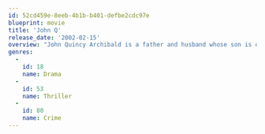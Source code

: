 ```yaml
---
id: 52cd459e-8eeb-4b1b-b401-defbe2cdc97e
blueprint: movie
title: 'John Q'
release_date: '2002-02-15'
overview: "John Quincy Archibald is a father and husband whose son is diagnosed with an enlarged heart and then finds out he cannot receive a transplant because HMO insurance will not cover it. Therefore, he decides to take a hospital full of patients hostage until the hospital puts his son's name on the donor's list."
genres:
  -
    id: 18
    name: Drama
  -
    id: 53
    name: Thriller
  -
    id: 80
    name: Crime
---
```

